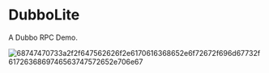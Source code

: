 # DubboLite

A Dubbo RPC Demo.

![68747470733a2f2f647562626f2e6170616368652e6f72672f696d67732f6172636869746563747572652e706e67](https://gitee.com/zzzfans/Image-Hosting-Service/raw/master/images/win-2021-06-26-16:27:52.png)